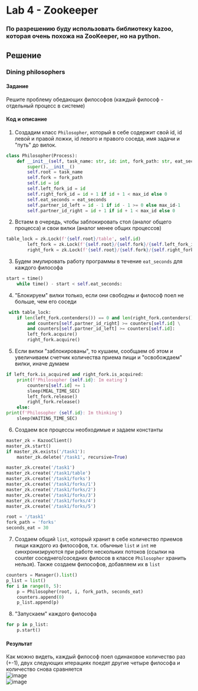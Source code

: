 # Lab 4 - Zookeeper 
### По разрешению буду использовать библиотеку kazoo, которая очень похожа на ZooKeeper, но на python.
## Решение
### Dining philosophers
#### Задание
Решите проблему обедающих философов (каждый философ - отдельный процесс в системе)
#### Код и описание
1. Создадим класс ```Philosopher```, который в себе содержит свой id, id левой и правой ложки, id левого и правого соседа, имя задачи и "путь" до вилок.
```python
class Philosopher(Process):
    def __init__(self, task_name: str, id: int, fork_path: str, eat_seconds: int = 15, max_id: int = 5):
        super().__init__()
        self.root = task_name
        self.fork = fork_path
        self.id = id
        self.left_fork_id = id
        self.right_fork_id = id + 1 if id + 1 < max_id else 0
        self.eat_seconds = eat_seconds
        self.partner_id_left = id - 1 if id - 1 >= 0 else max_id-1
        self.partner_id_right = id + 1 if id + 1 < max_id else 0
```
2. Встаем в очередь, чтобы заблокировать стол (аналог общего процесса) и свои вилки (аналог менее общих процессов)
```python
table_lock = zk.Lock(f'{self.root}/table', self.id)
        left_fork = zk.Lock(f'{self.root}/{self.fork}/{self.left_fork_id}', self.id)
        right_fork = zk.Lock(f'{self.root}/{self.fork}/{self.right_fork_id}', self.id)
```
3. Будем эмулировать работу программы в течение ```eat_seconds``` для каждого философа
```python
start = time()
	while time() - start < self.eat_seconds:
```
4. "Блокируем" вилки только, если они свободны и философ поел не больше, чем его соседи
```python
 with table_lock:
	if len(left_fork.contenders()) == 0 and len(right_fork.contenders()) == 0 \
		and counters[self.partner_id_right] >= counters[self.id] \
		and counters[self.partner_id_left] >= counters[self.id]:
    	left_fork.acquire()
    	right_fork.acquire()
```
5. Если вилки "заблокированы", то кушаем, сообщаем об этом и увеличиваем счетчик количества приема пищи и "освобождаем" вилки, иначе думаем
```python
if left_fork.is_acquired and right_fork.is_acquired:
	print(f'Philosopher {self.id}: Im eating')
        counters[self.id] += 1
        sleep(MEAL_TIME_SEC)
        left_fork.release()
        right_fork.release()
	else:
print(f'Philosopher {self.id}: Im thinking')
	sleep(WAITING_TIME_SEC)
```
6. Создаем все процессы необходимые и задаем константы
```python
master_zk = KazooClient()
master_zk.start()
if master_zk.exists('/task1'):
	master_zk.delete('/task1', recursive=True)

master_zk.create('/task1')
master_zk.create('/task1/table')
master_zk.create('/task1/forks')
master_zk.create('/task1/forks/1')
master_zk.create('/task1/forks/2')
master_zk.create('/task1/forks/3')
master_zk.create('/task1/forks/4')
master_zk.create('/task1/forks/5')

root = '/task1'
fork_path = 'forks'
seconds_eat = 30
```
7. Создаем общий ```list```, который хранит в себе количество приемов пищи каждого из философов, т.к. обычные ```list``` и ```int``` не синхронизируются при работе нескольких потоков (ссылки на counter соседнего/соседних филосов в классе ```Philosopher``` хранить нельзя). Также создаем философов, добавляем их в ```list``` 
```python
counters = Manager().list()
p_list = list()
for i in range(0, 5):
	p = Philosopher(root, i, fork_path, seconds_eat)
	counters.append(0)
	p_list.append(p)
```
8. "Запускаем" каждого философа
```python
for p in p_list: 
    p.start()
```
#### Результат
Как можно видеть, каждый философ поел одинаковое количество раз (+-1), двух следующих итерациях поедят другие четыре философа и количество снова сравняется </br>
![image](https://user-images.githubusercontent.com/62326372/204723956-560d0e43-b723-4b4d-9a47-14bf1a1624ed.png)</br>
![image](https://user-images.githubusercontent.com/62326372/204723704-169b7b57-9cdf-4ec1-baae-995499c4b961.png)</br>

